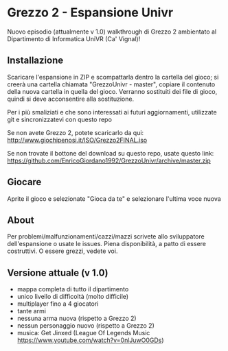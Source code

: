# Grezzo 2 - Espansione Univr
Nuovo episodio (attualmente v 1.0) walkthrough di Grezzo 2 ambientato al Dipartimento di Informatica UniVR (Ca' Vignal)!

## Installazione
Scaricare l'espansione in ZIP e scompattarla dentro la cartella del gioco; si creerà una cartella chiamata "GrezzoUnivr - master", copiare il contenuto della nuova cartella in quella del gioco. Verranno sostituiti dei file di gioco, quindi si deve acconsentire alla sostituzione.

Per i più smaliziati e che sono interessati ai futuri aggiornamenti, utilizzate git e sincronizzatevi con questo repo

Se non avete Grezzo 2, potete scaricarlo da qui:
http://www.giochipenosi.it/ISO/Grezzo2FINAL.iso

Se non trovate il bottone del download su questo repo, usate questo link:
https://github.com/EnricoGiordano1992/GrezzoUnivr/archive/master.zip

## Giocare
Aprite il gioco e selezionate "Gioca da te" e selezionare l'ultima voce nuova

## About
Per problemi/malfunzionamenti/cazzi/mazzi scrivete allo sviluppatore dell'espansione o usate le issues. Piena disponibilità, a patto di essere costruttivi. O essere grezzi, vedete voi.

## Versione attuale (v 1.0)
- mappa completa di tutto il dipartimento
- unico livello di difficoltà (molto difficile)
- multiplayer fino a 4 giocatori
- tante armi
- nessuna arma nuova (rispetto a Grezzo 2)
- nessun personaggio nuovo (rispetto a Grezzo 2)
- musica: Get Jinxed (League Of Legends Music https://www.youtube.com/watch?v=0nlJuwO0GDs)
